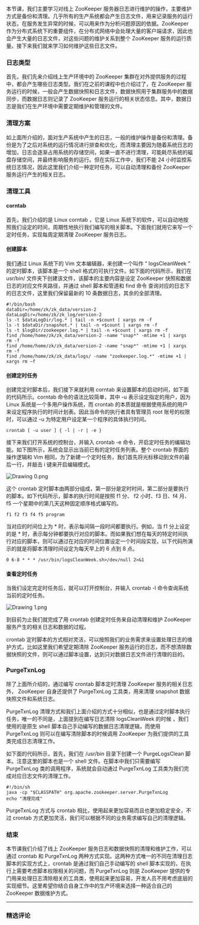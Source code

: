 <p data-nodeid="6413">本节课，我们主要学习对线上 ZooKeeper 服务器日志进行维护的操作，主要维护方式是备份和清理。几乎所有的生产系统都会产生日志文件，用来记录服务的运行状态，在服务发生异常的时候，可以用来作为分析问题原因的依据。ZooKeeper 作为分布式系统下的重要组件，在分布式网络中会处理大量的客户端请求，因此也会产生大量的日志文件，对这些问题的维护关系到整个 ZooKeeper 服务的运行质量。接下来我们就来学习如何维护这些日志文件。</p>
<h3 data-nodeid="6414">日志类型</h3>
<p data-nodeid="6415">首先，我们先来介绍线上生产环境中的 ZooKeeper 集群在对外提供服务的过程中，都会产生哪些日志类型。我们在之前的课程中也介绍过了，在 ZooKeeper 服务运行的时候，一般会产生数据快照和日志文件，数据快照用于集群服务中的数据同步，而数据日志则记录了 ZooKeeper 服务运行的相关状态信息。其中，数据日志是我们在生产环境中需要定期维护和管理的文件。</p>
<h3 data-nodeid="6416">清理方案</h3>
<p data-nodeid="6417">如上面所介绍的，面对生产系统中产生的日志，一般的维护操作是备份和清理。备份是为了之后对系统的运行情况进行排查和优化，而清理主要因为随着系统日志的增加，日志会逐渐占用系统的存储空间，如果一直不进行清理，可能耗尽系统的磁盘存储空间，并最终影响服务的运行。但在实际工作中，我们不能 24 小时监控系统日志情况，因此这里我们介绍一种定时任务，可以自动清理和备份 ZooKeeper 服务运行产生的相关日志。</p>
<h3 data-nodeid="6418">清理工具</h3>
<h4 data-nodeid="6419">corntab</h4>
<p data-nodeid="6420">首先，我们介绍的是 Linux corntab ，它是 Linux 系统下的软件，可以自动地按照我们设定的时间，周期性地执行我们编写的相关脚本。下面我们就用它来写一个定时任务，实现每周定期清理 ZooKeeper 服务日志。</p>
<h4 data-nodeid="6421">创建脚本</h4>
<p data-nodeid="6422">我们通过 Linux 系统下的 Vim 文本编辑器，来创建一个叫作 “ logsCleanWeek ” 的定时脚本，该脚本是一个 shell 格式的可执行文件。如下面的代码所示，我们在 usr/bin/ 文件夹下创建该文件，该脚本的主要内容是设定 ZooKeeper 快照和数据日志的对应文件夹路径，并通过 shell 脚本和管道和 find 命令 查询对应的日志下的日志文件，这里我们保留最新的 10 条数据日志，其余的全部清理。</p>
<pre class="lang-js" data-nodeid="7493"><code data-language="js">#!<span class="hljs-regexp">/bin/</span>bash 
dataDir=<span class="hljs-regexp">/home/</span>zk/zk_data/version<span class="hljs-number">-2</span> 
dataLogDir=<span class="hljs-regexp">/home/</span>zk/zk_log/version<span class="hljs-number">-2</span> 
ls -t $dataLogDir/log.* | tail -n +$count | xargs rm -f 
ls -t $dataDir/snapshot.* | tail -n +$count | xargs rm -f 
ls -t $logDir/zookeeper.log.* | tail -n +$count | xargs rm -f&nbsp; 
find /home/home/zk/zk_data/version<span class="hljs-number">-2</span> -name <span class="hljs-string">"snap*"</span> -mtime +<span class="hljs-number">1</span> | xargs rm -f&nbsp; &nbsp; &nbsp; &nbsp; &nbsp; &nbsp; &nbsp; &nbsp; &nbsp; &nbsp; &nbsp; &nbsp; &nbsp; &nbsp; &nbsp; 
find /home/home/zk/zk_data/version<span class="hljs-number">-2</span> -name <span class="hljs-string">"snap*"</span> -mtime +<span class="hljs-number">1</span> | xargs rm -f &nbsp; &nbsp; &nbsp; &nbsp; &nbsp; &nbsp; &nbsp; 
find /home/home/zk/zk_data/logs/ -name <span class="hljs-string">"zookeeper.log.*"</span> -mtime +<span class="hljs-number">1</span> | xargs rm –f &nbsp; &nbsp; 
</code></pre>





<h4 data-nodeid="6424">创建定时任务</h4>
<p data-nodeid="6425">创建完定时脚本后，我们接下来就利用 corntab 来设置脚本的启动时间，如下面的代码所示。corntab 命令的语法比较简单，其中 -u 表示设定指定的用户，因为 Linux 系统是一个多用户操作系统，而 crontab 的本质就是根据使用系统的用户来设定程序执行的时间计划表。因此当命令的执行者具有管理员 root 账号的权限时，可以通过 -u 为特定用户设定某一个程序的具体执行时间。</p>
<pre class="lang-java" data-nodeid="11723"><code data-language="java">crontab [ -u user ] { -l | -r | -e } 
</code></pre>






























<p data-nodeid="11996">接下来我们打开系统的控制台，并输入 crontab -e 命令，开启定时任务的编辑功能。如下图所示，系统会显示出当前已有的定时任务列表。整个 crontab 界面的操作逻辑和 Vim 相同，为了新建一个定时任务，我们首先将光标移动到文件的最后一行，并敲击 i 键来开启编辑模式。</p>
<p data-nodeid="11997" class=""><img src="https://s0.lgstatic.com/i/image/M00/3D/CD/CgqCHl8qlt2ALC7CAABlifm7LHs902.png" alt="Drawing 0.png" data-nodeid="12001"></p>


<p data-nodeid="6429">这个 crontab 定时脚本由两部分组成，第一部分是定时时间，第二部分是要执行的脚本。如下代码所示，脚本的执行时间是按照 f1 分、 f2 小时、f3 日、f4 月、f5 一个星期中的第几天这种固定顺序格式编写的。</p>
<pre class="lang-java" data-nodeid="12565"><code data-language="java">f1 f2 f3 f4 f5 program 
</code></pre>




<p data-nodeid="6431">当对应的时间位上为 * 时，表示每间隔一段时间都要执行。例如，当 f1 分上设定的是 * 时，表示每分钟都要执行对应的脚本。而如果我们想在每天的特定时间执行对应的脚本，则可以通过在对应的时间位置设定一个时间段实现，以下代码所演示的就是将脚本清理时间设定为每天早上的 6 点到 8 点。</p>
<pre class="lang-java" data-nodeid="13129"><code data-language="java"><span class="hljs-number">0</span> <span class="hljs-number">6</span>-<span class="hljs-number">8</span> * * * /usr/bin/logsCleanWeek.sh&gt;/dev/<span class="hljs-keyword">null</span> <span class="hljs-number">2</span>&gt;&amp;<span class="hljs-number">1</span> 
</code></pre>




<h4 data-nodeid="13486">查看定时任务</h4>






<p data-nodeid="13756">当我们设定完定时任务后，就可以打开控制台，并输入 crontab -l 命令查询系统当前的定时任务。</p>
<p data-nodeid="13757" class=""><img src="https://s0.lgstatic.com/i/image/M00/3D/CE/CgqCHl8qlu-AW-xZAAA50ErYH4s391.png" alt="Drawing 1.png" data-nodeid="13761"></p>


<p data-nodeid="6437">到目前为止我们就完成了用 crontab 创建定时任务来自动清理和维护 ZooKeeper 服务产生的相关日志和数据的过程。</p>
<p data-nodeid="6438">crontab 定时脚本的方式相对灵活，可以按照我们的业务需求来设置处理日志的维护方式，比如这里我们希望定期清除 ZooKeeper 服务运行的日志，而不想清除数据快照的文件，则可以通过脚本设置，达到只对数据日志文件进行清理的目的。</p>
<h3 data-nodeid="6439">PurgeTxnLog</h3>
<p data-nodeid="6440">除了上面所介绍的，通过编写 crontab 脚本定时清理 ZooKeeper 服务的相关日志外， ZooKeeper 自身还提供了 PurgeTxnLog 工具类，用来清理 snapshot 数据快照文件和系统日志。</p>
<p data-nodeid="6441">PurgeTxnLog 清理方式和我们上面介绍的方式十分相似，也是通过定时脚本执行任务，唯一的不同是，上面提到在编写日志清除 logsCleanWeek 的时候 ，我们使用的是原生 shell 脚本自己手动编写的数据日志清理逻辑，而使用 PurgeTxnLog 则可以在编写清除脚本的时候调用 ZooKeeper 为我们提供的工具类完成日志清理工作。</p>
<p data-nodeid="6442">如下面的代码所示，首先，我们在 /usr/bin 目录下创建一个 PurgeLogsClean 脚本。注意这里的脚本也是一个 shell 文件。在脚本中我们只需要编写 PurgeTxnLog 类的调用程序，系统就会自动通过 PurgeTxnLog 工具类为我们完成对应日志文件的清理工作。</p>
<pre class="lang-js" data-nodeid="15012"><code data-language="js">#!<span class="hljs-regexp">/bin/</span>sh&nbsp; 
java -cp <span class="hljs-string">"$CLASSPATH"</span> org.apache.zookeeper.server.PurgeTxnLog 
echo <span class="hljs-string">"清理完成"</span> 
</code></pre>









<p data-nodeid="6444">PurgeTxnLog 方式与 crontab 相比，使用起来更加容易而且也更加稳定安全，不过 crontab 方式更加灵活，我们可以根据不同的业务需求编写自己的清理逻辑。</p>
<h3 data-nodeid="6445">结束</h3>
<p data-nodeid="6639">本节课我们介绍了线上 ZooKeeper 服务日志和数据快照的清理和维护工作，可以通过 crontab 和 PurgeTxnLog 两种方式实现。这两种方式唯一的不同在清理日志脚本的实现方式上，crontab 是通过我们自己手动编写的 shell 脚本实现的，在执行上需要考虑脚本权限相关的问题，而 PurgeTxnLog 则是 ZooKeeper 提供的专门用来处理日志清除相关的工具类，使用起来更加容易，开发人员不用考虑底层的实现细节。这里希望你结合自身工作中的生产环境来选择一种适合自己的 ZooKeeper 数据维护方式。</p>

---

### 精选评论


